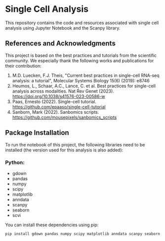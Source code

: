 # Single Cell Analysis

This repository contains the code and resources associated with single cell analysis using Jupyter Notebook and the Scanpy library.

## References and Acknowledgments

This project is based on the best practices and tutorials from the scientific community. We especially thank the following works and publications for their contribution:

1. M.D. Luecken, F.J. Theis, "Current best practices in single-cell RNA-seq analysis: a tutorial", Molecular Systems Biology 15(6) (2019): e8746
2. Heumos, L., Schaar, A.C., Lance, C. et al. Best practices for single-cell analysis across modalities. Nat Rev Genet (2023). https://doi.org/10.1038/s41576-023-00586-w
3. Paas, Ernesto (2022). Single-cell tutorial. https://github.com/epaaso/single-cell-tutorial
4. Sanborn, Mark (2022). Sanbomics scripts. https://github.com/mousepixels/sanbomics_scripts

## Package Installation

To run the notebook of this project, the following libraries need to be installed (the version used for this analysis is also added):

### Python:

- gdown
- pandas
- numpy
- scipy
- matplotlib
- anndata
- scanpy
- seaborn
- scvi

You can install these dependencies using pip:

```bash
pip install gdown pandas numpy scipy matplotlib anndata scanpy seaborn scvi
